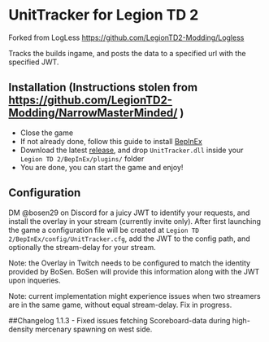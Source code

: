 # UnitTracker for Legion TD 2

Forked from LogLess https://github.com/LegionTD2-Modding/Logless

Tracks the builds ingame, and posts the data to a specified url with the specified JWT.

## Installation (Instructions stolen from https://github.com/LegionTD2-Modding/NarrowMasterMinded/ )
- Close the game
- If not already done, follow this guide to install [BepInEx](https://github.com/LegionTD2-Modding/.github/wiki/Installation-of-BepInEx)
- Download the latest [release](https://github.com/BoSen29/UnitTracker/releases/latest), and drop `UnitTracker.dll` inside your `Legion TD 2/BepInEx/plugins/` folder
- You are done, you can start the game and enjoy!

## Configuration

DM @bosen29 on Discord for a juicy JWT to identify your requests, and install the overlay in your stream (currently invite only).
After first launching the game a configuration file will be created at `Legion TD 2/BepInEx/config/UnitTracker.cfg`, add the JWT to the config path, and optionally the stream-delay for your stream.

Note: the Overlay in Twitch needs to be configured to match the identity provided by BoSen. BoSen will provide this information along with the JWT upon inqueries.

Note: current implementation might experience issues when two streamers are in the same game, without equal stream-delay. Fix in progress. 

##Changelog
1.1.3 - Fixed issues fetching Scoreboard-data during high-density mercenary spawning on west side.
